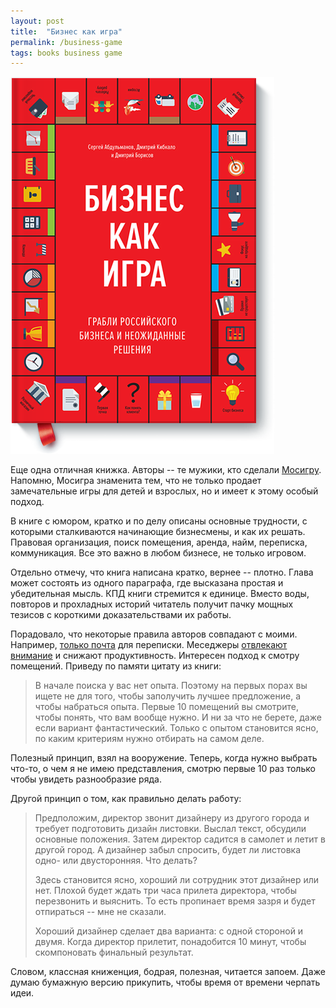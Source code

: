 ```yaml
---
layout: post
title:  "Бизнес как игра"
permalink: /business-game
tags: books business game
---
```


![cover](/assets/static/business-game.png)

Еще одна отличная книжка. Авторы -- те мужики, кто сделали
[Мосигру](http://www.mosigra.ru/). Напомню, Мосигра знаменита тем, что не только
продает замечательные игры для детей и взрослых, но и имеет к этому особый
подход.

В книге с юмором, кратко и по делу описаны основные трудности, с которыми
сталкиваются начинающие бизнесмены, и как их решать. Правовая организация, поиск
помещения, аренда, найм, переписка, коммуникация. Все это важно в любом бизнесе,
не только игровом.

Отдельно отмечу, что книга написана кратко, вернее -- плотно. Глава может
состоять из одного параграфа, где высказана простая и убедительная мысль. КПД
книги стремится к единице. Вместо воды, повторов и прохладных историй читатель
получит пачку мощных тезисов с короткими доказательствами их работы.

Порадовало, что некоторые правила авторов совпадают с моими. Например,
[только почта](/mail) для переписки. Меседжеры [отвлекают внимание](/telegram) и
снижают продуктивность. Интересен подход к смотру помещений. Приведу по памяти
цитату из книги:

> В начале поиска у вас нет опыта. Поэтому на первых порах вы ищете не для того,
> чтобы заполучить лучшее предложение, а чтобы набраться опыта. Первые 10
> помещений вы смотрите, чтобы понять, что вам вообще нужно. И ни за что не
> берете, даже если вариант фантастический. Только с опытом становится ясно, по
> каким критериям нужно отбирать на самом деле.

Полезный принцип, взял на вооружение. Теперь, когда нужно выбрать что-то, о чем
я не имею представления, смотрю первые 10 раз только чтобы увидеть разнообразие
ряда.

Другой принцип о том, как правильно делать работу:

> Предположим, директор звонит дизайнеру из другого города и требует подготовить
> дизайн листовки. Выслал текст, обсудили основные положения. Затем директор
> садится в самолет и летит в другой город. А дизайнер забыл спросить, будет ли
> листовка одно- или двусторонняя. Что делать?
>
> Здесь становится ясно, хороший ли сотрудник этот дизайнер или нет. Плохой
> будет ждать три часа прилета директора, чтобы перезвонить и выяснить. То есть
> пропинает время зазря и будет отпираться -- мне не сказали.
>
> Хороший дизайнер сделает два варианта: с одной стороной и двумя. Когда директор
> прилетит, понадобится 10 минут, чтобы скомпоновать финальный результат.

Словом, классная книженция, бодрая, полезная, читается запоем. Даже думаю
бумажную версию прикупить, чтобы время от времени черпать идеи.
